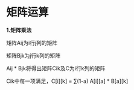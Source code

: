 矩阵运算
==================

**1.矩阵乘法**

矩阵Aij为i行j列的矩阵

矩阵Bjk为j行k列的矩阵

Aij * Bjk将得出矩阵Cik及C为i行k列的矩阵

Cik中每一项满足，C[i][k] = ∑(1-a) A[i][a] * B[a][k]
